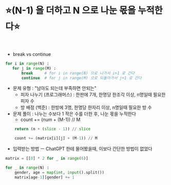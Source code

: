 # ⭐(N-1) 을 더하고 N 으로 나눈 몫을 누적한다⭐

<br>

- break vs continue

```python
for i in range(N) :
   for j in range(M) : 
       break     # for i in range(N) 으로 나가서 i+1 로 간다
       continue  # for j in range(M) 으로 되돌아가서 j+1 로 간다
```

- 문제 유형 : "남아도 되는데 부족하면 안되는"
    - 피자 나누기 (프로그래머스) : 한판에 7개, 한명당 한조각 이상, n명일때 필요한 피자 수
    - 방 배정 (백준) : 한방에 3명, 한명당 한자리 이상, n명일때 필요한 방 수
- 문제 풀이 : 나누는 수보다 1 작은 수를 더한 후, 나눈 몫을 누적한다
    - count += (num + (M-1)) // M

```python
    return (n + (slice - 1)) // slice
```
```python
    count += (matrix[i][j] + (M-1)) // M
```

- 입력받는 방법 ㅡ ChatGPT 한테 물어봤을때, 이보다 간단한 방법이 없었다

```python
matrix = [[0] * 2 for _ in range(6)]

for _ in range(N) :
    gender, age = map(int, input().split())
    matrix[age-1][gender] += 1
```
